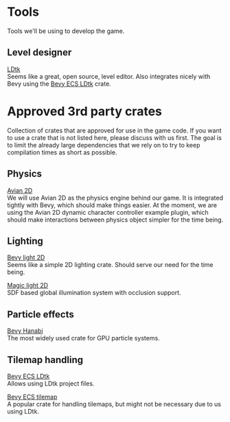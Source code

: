 # Tools
Tools we'll be using to develop the game.

## Level designer
[LDtk](https://ldtk.io/download/)\
Seems like a great, open source, level editor. Also integrates nicely with Bevy using the [Bevy ECS LDtk](https://docs.rs/bevy_ecs_ldtk/latest/bevy_ecs_ldtk/) crate.

# Approved 3rd party crates 
Collection of crates that are approved for use in the game code. If you want to use a crate that is not listed here, please discuss with us first. The goal is to limit the already large dependencies that we rely on to try to keep compilation times as short as possible.

## Physics
[Avian 2D](https://docs.rs/avian2d/latest/avian2d/)\
We will use Avian 2D as the physics engine behind our game. It is integrated tightly with Bevy, which should make things easier. At the moment, we are using the Avian 2D dynamic character controller example plugin, which should make interactions between physics object simpler for the time being.

## Lighting
[Bevy light 2D](https://docs.rs/bevy_light_2d/latest/bevy_light_2d/)\
Seems like a simple 2D lighting crate. Should serve our need for the time being.

[Magic light 2D](https://docs.rs/crate/bevy_magic_light_2d/latest)\
SDF based global illumination system with occlusion support.

## Particle effects
[Bevy Hanabi](https://docs.rs/bevy_hanabi/latest/bevy_hanabi/)\
The most widely used crate for GPU particle systems.

## Tilemap handling
[Bevy ECS LDtk](https://docs.rs/bevy_ecs_ldtk/latest/bevy_ecs_ldtk/)\
Allows using LDtk project files.

[Bevy ECS tilemap](https://docs.rs/bevy_ecs_tilemap/latest/bevy_ecs_tilemap/)\
A popular crate for handling tilemaps, but might not be necessary due to us using LDtk.



